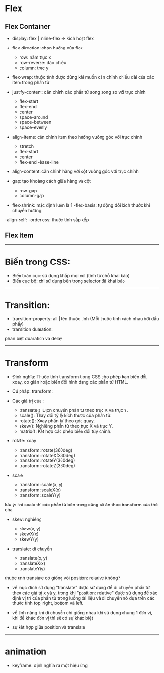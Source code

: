 # Flex

## Flex Container
- display: flex | inline-flex => kích hoạt flex
- flex-direction: chọn hướng của flex
    - row: nằm trục x
    - row-reverse: đảo chiều
    - column: trục y

- flex-wrap: thuộc tính được dùng khi muốn căn chỉnh chiều dài của các item trong phần tử
- justify-content: căn chỉnh các phẩn tử song song so với trục chính
    - flex-start
    - flex-end
    - center
    - space-around
    - space-between
    - space-evenly

- align-items: căn chỉnh item theo hướng vuông góc với trục chính
    - stretch
    - flex-start
    - center
    - flex-end
    -base-line

- align-content: căn chỉnh hàng với cột vuông góc với trục chính
- gap: tạo khoảng cách giữa hàng và cột
    - row-gap
    - column-gap

- flex-shrink: mặc định luôn là 1
-flex-basis: tự động dổi kích thước khi chuyển hướng

-align-self:
-order css: thuộc tính sắp xếp

## Flex Item


_____________________________________________________________________________

# Biến trong CSS:
- Biến toàn cục: sử dụng khắp mọi nơi (tính từ chỗ khai báo)
- Biến cục bộ: chỉ sử dụng bên trong selector đã khai báo 

_____________________________________________________________________________

# Transition:

- transition-property: all | tên thuộc tính (Mỗi thuộc tính cách nhau bởi dấu phẩy)
- transition duaration: 

phân biệt duaration và delay


_____________________________________________________________________________

# Transform
- Định nghĩa: Thuộc tính transform trong CSS cho phép bạn biến đổi, xoay, co giãn hoặc biến đổi hình dạng các phần tử HTML.
- Cú pháp: transform: <transform-function>
- Các giá trị của <transform-function>:
    - translate(): Dịch chuyển phần tử theo trục X và trục Y.
    - scale(): Thay đổi tỷ lệ kích thước của phần tử.
    - rotate(): Xoay phần tử theo góc quay.
    - skew(): Nghiêng phần tử theo trục X và trục Y.
    - matrix(): Kết hợp các phép biến đổi tùy chỉnh.

- rotate: xoay
    + transform: rotate(360deg)
    + transform: rotateX(360deg)
    + transform: rotateY(360deg)
    + transform: rotateZ(360deg)

- scale
    + transform: scale(x, y)
    + transform: scaleX(x)
    + transform: scaleY(y)

lưu ý: khi scale thì các phần tử bên trong cũng sẽ ăn theo transform của thẻ cha

- skew: nghiêng
    + skew(x, y)
    + skewX(x)
    + skewY(y)

- translate: di chuyển
    + translate(x, y)
    + translateX(x)
    + translateY(y)

thuộc tính translate có giống với position: relative không?
- về mục đích sử dụng
"translate" được sử dụng để di chuyển phần tử theo các giá trị x và y, 
trong khi "position: relative" được sử dụng để xác định vị trí của phần 
tử trong luồng tài liệu và di chuyển nó dựa trên các thuộc tính top, 
right, bottom và left.

- về tính năng
khi di chuyển chỉ giống nhau khi sử dụng chung 1 đơn vị, 
khi để khác đơn vị thì sẽ có sự khác biệt


- sự kết hợp giữa position và translate

_____________________________________________________________________________

# animation

- keyframe: định nghĩa ra một hiệu ứng
